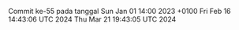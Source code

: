 Commit ke-55 pada tanggal Sun Jan 01 14:00 2023 +0100
Fri Feb 16 14:43:06 UTC 2024
Thu Mar 21 19:43:05 UTC 2024
